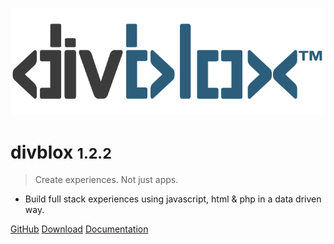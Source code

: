 <!-- _coverpage.md -->

![logo](_media/divblox-logo-1.png)

# divblox <small>1.2.2</small>

> Create experiences. Not just apps.

- Build full stack experiences using javascript, html & php in a data driven way.

[GitHub](https://github.com/divblox/divblox/)
[Download](https://github.com/divblox/divblox/)
[Documentation](#what-is-divblox)
